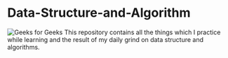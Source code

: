 # Data-Structure-and-Algorithm
![Geeks for Geeks](https://user-images.githubusercontent.com/79842525/130976229-221c81ef-577c-4670-8272-148d1f8e4915.png)
This repository contains all the things which I practice while learning and the result of my daily grind on data structure and algorithms.
